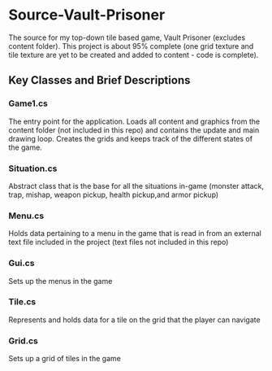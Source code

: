 # Source-Vault-Prisoner
The source for my top-down tile based game, Vault Prisoner (excludes content folder). This project is about 95% complete (one grid texture and tile texture are yet to be created and added to content - code is complete).
## Key Classes and Brief Descriptions
### Game1.cs
The entry point for the application. Loads all content and graphics from the content folder (not included in this repo) and contains the update and main drawing loop. Creates the grids and keeps track of the different states of the game.
### Situation.cs
Abstract class that is the base for all the situations in-game (monster attack, trap, mishap, weapon pickup, health pickup,and armor pickup)
### Menu.cs
Holds data pertaining to a menu in the game that is read in from an external text file included in the project (text files not included in this repo)
### Gui.cs
Sets up the menus in the game
### Tile.cs
Represents and holds data for a tile on the grid that the player can navigate
### Grid.cs
Sets up a grid of tiles in the game
